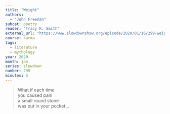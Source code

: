 ```yaml
---
title: "Weight"
authors:
  - "John Freeman"
subcat: poetry
reader: "Tracy K. Smith"
external_url: "https://www.slowdownshow.org/episode/2020/01/16/299-weight"
course: karma
tags:
  - literature
  - mythology
year: 2020
month: jan
series: slowdown
number: 299
minutes: 5
---
```


> What if each time  
you caused pain  
a small round stone  
was put in your pocket...
